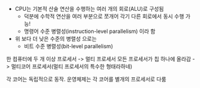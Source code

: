 - CPU는 기본적 산술 연산을 수행하는 여러 개의 회로(ALU)로 구성됨
	- 덕분에 수학적 연산을 여러 부분으로 쪼개어 각기 다른 회로에서 동시 수행 가능!
	- 명령어 수준 병렬성(instruction-level parallelism) 이라 함
- 위 보다 더 낮은 수준의 병렬성 으로는
	- 비트 수준 병렬성(bit-level parallelism)

한 컴퓨터에 두 개 이상 프로세서 -> 멀티 프로세서
모든 프로세서가 칩 하나에 올라감 -> 멀티코어 프로세서(멀티 프로세서의 특수한 형태라하네)

각 코어는 독립적으로 동작. 운영체제는 각 코어를 별개의 프로세서로 다룸